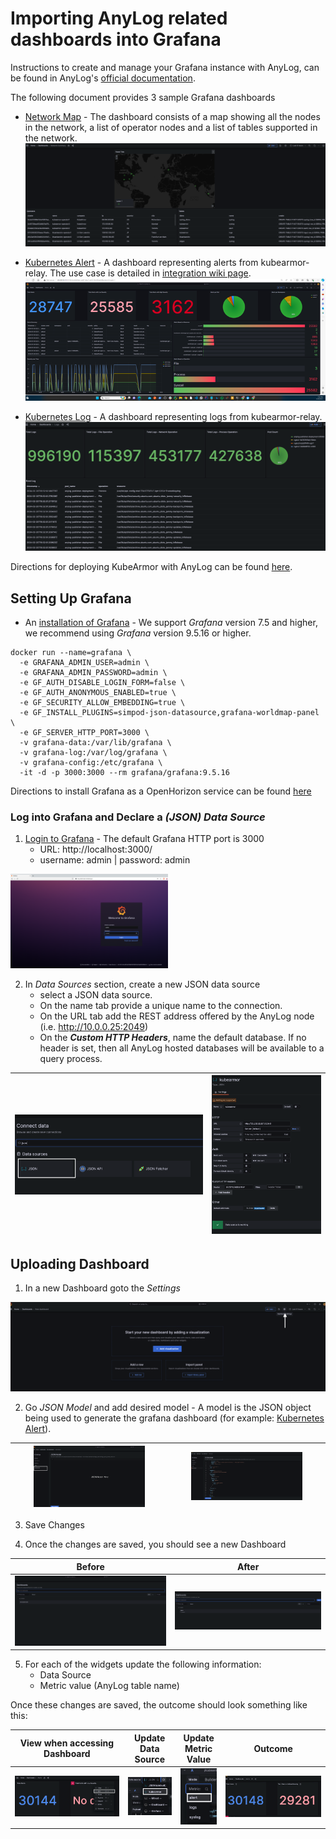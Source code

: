 # Importing AnyLog related dashboards into Grafana

Instructions to create and manage your Grafana instance with AnyLog, can be found in AnyLog's [official documentation](https://github.com/AnyLog-co/documentation/blob/master/northbound%20connectors/using%20grafana.md).

The following document provides 3 sample Grafana dashboards
* [Network Map](grafana/network_summary.json) - The dashboard consists of a map showing all the nodes in the network, a list of 
operator nodes and a list of  tables supported in the network.
![grafana_network_map.png](..%2Fimgs%2Fgrafana_network_map.png)


* [Kubernetes Alert](grafana/kubearmor_alert.json) - A dashboard representing alerts from kubearmor-relay. The use case is detailed in 
[integration wiki page](https://wiki.lfedge.org/display/OH/AnyLog+-+KubeArmor+Integration). 
![grafana_alert.png](..%2Fimgs%2Fgrafana_alert.png)


* [Kubernetes Log](grafana/kubearmor_log.json) - A dashboard representing logs from kubearmor-relay.
![grafana_log.png](..%2Fimgs%2Fgrafana_log.png)

Directions for deploying KubeArmor with AnyLog can be found [here](../AnyLog_Kubearmor.md).

## Setting Up Grafana

* An [installation of Grafana](https://grafana.com/docs/grafana/latest/setup-grafana/installation/) - We support _Grafana_ version 7.5 and higher, we recommend using _Grafana_ version 9.5.16 or higher. 
```shell
docker run --name=grafana \
  -e GRAFANA_ADMIN_USER=admin \
  -e GRAFANA_ADMIN_PASSWORD=admin \
  -e GF_AUTH_DISABLE_LOGIN_FORM=false \
  -e GF_AUTH_ANONYMOUS_ENABLED=true \
  -e GF_SECURITY_ALLOW_EMBEDDING=true \
  -e GF_INSTALL_PLUGINS=simpod-json-datasource,grafana-worldmap-panel \
  -e GF_SERVER_HTTP_PORT=3000 \
  -v grafana-data:/var/lib/grafana \
  -v grafana-log:/var/log/grafana \
  -v grafana-config:/etc/grafana \
  -it -d -p 3000:3000 --rm grafana/grafana:9.5.16
```

Directions to install Grafana as a OpenHorizon service can be found [here](https://github.com/open-horizon-services/service-grafana)

###  Log into Grafana and Declare a _(JSON) Data Source_

1. [Login to Grafana](https://grafana.com/docs/grafana/latest/getting-started/getting-started/) - The default Grafana HTTP port is 3000  
   * URL: http://localhost:3000/ 
   * username: admin | password: admin

<img src="../imgs/grafana_login.png" alt="Grafana page" width="50%" height="50%" />

2. In _Data Sources_ section, create a new JSON data source
   * select a JSON data source.
   * On the name tab provide a unique name to the connection.
   * On the URL tab add the REST address offered by the AnyLog node (i.e. http://10.0.0.25:2049)
   * On the ***Custom HTTP Headers***, name the default database. If no header is set, then all AnyLog hosted databases will be available to a query process.


|<img src="../imgs/grafana_datasource_connector.png" alt="Data Source Option" /> | <img src="../imgs/grafana_datasource_configuration.png" alt="Data Source Config" /> | 
| :---: | :---: |


## Uploading Dashboard

1. In a new Dashboard goto the _Settings_  
<img src="../imgs/grafana_base_dashboard.png" alt="Empty Dashboard" />


2. Go _JSON Model_ and add desired model - A model is the JSON object being used to generate the grafana dashboard (for example: [Kubernetes Alert](grafana/kubearmor_alert.json)).

| <img src="../imgs/grafana_json_model_empty.png" alt="Empty JSON Model" width="75%" height="75%" /> | <img src="../imgs/grafana_json_model.png" alt="JSON Model" width="75%" height="75%"/> |
|:--------------------------------------------------------------------------------------------------:|:-------------------------------------------------------------------------------------:|

3. Save Changes


4. Once the changes are saved, you should see a new Dashboard 

| Before |                                After                                |
| :---: |:-------------------------------------------------------------------:|
| <img src="../imgs/grafana_no_dashboard.png" alt="No Dashboards" /> | <img src="../imgs/grafana_new_dashboard.png" alt="New Dashboard" /> | 

5. For each of the widgets update the following information:
   * Data Source 
   * Metric value (AnyLog table name)

Once these changes are saved, the outcome should look something like this:

|          View when accessing Dashboard          | Update Data Source | Update Metric Value | Outcome | 
|:-----------------------------------------------:| :---: | :---: | :---:  |
| ![Edit Widget](imgs/grafana_edit_button.png) | ![grafana_update_datasource.png](..%2Fimgs%2Fgrafana_update_datasource.png) | ![grafana_update_table.png](..%2Fimgs%2Fgrafana_update_table.png) | ![grafana_outcome.png](..%2Fimgs%2Fgrafana_outcome.png) |   
